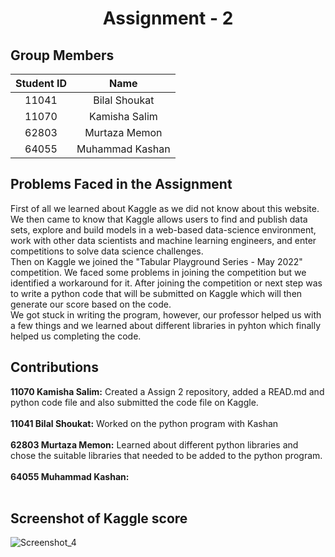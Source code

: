 <h1 align="center">Assignment - 2</h1>

## Group Members
| Student ID | Name |
| :---: | :---:  |
| 11041 | Bilal Shoukat |
| 11070 | Kamisha Salim |
| 62803 | Murtaza Memon |
| 64055 | Muhammad Kashan |

## Problems Faced in the Assignment
First of all we learned about Kaggle as we did not know about this website. We then came to know that Kaggle allows users to find and publish data sets, explore and build models in a web-based data-science environment, work with other data scientists and machine learning engineers, and enter competitions to solve data science challenges. </br>
Then on Kaggle we joined the "Tabular Playground Series - May 2022" competition. We faced some problems in joining the competition but we identified a workaround for it. After joining the competition or next step was to write a python code that will be submitted on Kaggle which will then generate our score based on the code.</br>
We got stuck in writing the program, however, our professor helped us with a few things and we learned about different libraries in pyhton which finally helped us completing the code.

## Contributions
**11070 Kamisha Salim:** Created a Assign 2 repository, added a READ.md and python code file and also submitted the code file on Kaggle.</br>
</br>
**11041 Bilal Shoukat:** Worked on the python program with Kashan  </br>
</br>
**62803 Murtaza Memon:** Learned about different python libraries and chose the suitable libraries that needed to be added to the python program. </br>
</br>
**64055 Muhammad Kashan:** </br>
</br>

## Screenshot of Kaggle score
![Screenshot_4](https://user-images.githubusercontent.com/99355356/169032390-3c729799-3d72-4102-a139-811ee129ec9a.png)
